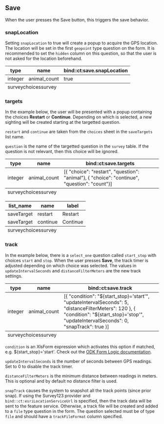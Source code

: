 ## Save
When the user presses the Save button, this triggers the save behavior.

### snapLocation

Setting `snapLocation` to true will create a popup to acquire the GPS location. The location will be set in the first `geopoint` type question on the form. It is recommended to set the `hidden` column on this question, so that the user is not asked for the location beforehand.  

<table class="xlsTable">
  <thead>
    <tr>
      <th>type</th>
      <th>name</th>
      <th>bind::ct:save.snapLocation</th>
    </tr>
  </thead>
  <tbody>
    <tr>
      <td>integer</td>
      <td>animal_count</td>
      <td>true</td>
    </tr>
  </tbody>
  <tfoot>
    <tr>
      <td class="sheets" colspan="3"><span class="active">survey</span><span>choices</span><span>survey</span></td>
    </tr>
  </tfoot>
</table>

### targets
In the example below, the user will be presented with a popup containing the choices **Restart** or **Continue**. Depending on which is selected, a new sighting will be created starting at the targetted question.

`restart` and `continue` are taken from the `choices` sheet in the `saveTargets` list name.

`question` is the name of the targetted question in the `survey` table. If the question is not relevant, then this choice will be ignored.

<table class="xlsTable">
  <thead>
    <tr>
      <th>type</th>
      <th>name</th>
      <th>bind::ct:save.targets</th>
    </tr>
  </thead>
  <tbody>
    <tr>
      <td>integer</td>
      <td>animal_count</td>
      <td>[{ "choice": "restart", "question": "animal"}, { "choice": "continue", "question": "count"}]</td>
    </tr>
  </tbody>
  <tfoot>
    <tr>
      <td class="sheets" colspan="3"><span class="active">survey</span><span>choices</span><span>survey</span></td>
    </tr>
  </tfoot>
</table>

<table class="xlsTable">
  <thead>
    <tr>
      <th>list_name</th>
      <th>name</th>
      <th>label</th>
    </tr>
  </thead>
  <tbody>
    <tr>
      <td>saveTarget</td>
      <td>restart</td>
      <td>Restart</td>
    </tr>
    <tr>
      <td>saveTarget</td>
      <td>continue</td>
      <td>Continue</td>
    </tr>
  </tbody>
  <tfoot>
    <tr>
      <td class="sheets" colspan="3"><span>survey</span><span class="active">choices</span><span>survey</span></td>
    </tr>
  </tfoot>
</table>

### track
In the example below, there is a `select_one` question called `start_stop` with choices `start` and `stop`. When the user presses **Save**, the track timer is adjusted depending on which choice was selected. The values in `updateIntervalSeconds` and `distanceFilterMeters` are the new track settings.

<table class="xlsTable">
  <thead>
    <tr>
      <th>type</th>
      <th>name</th>
      <th>bind::ct:save.track</th>
    </tr>
  </thead>
  <tbody>
    <tr>
      <td>integer</td>
      <td>animal_count</td>
      <td>[{ "condition": "${start_stop}='start'", "updateIntervalSeconds": 5, "distanceFilterMeters": 120 }, { "condition": "${start_stop}='stop'", "updateIntervalSeconds": 0, "snapTrack": true }]</td>
    </tr>
  </tbody>
  <tfoot>
    <tr>
      <td class="sheets" colspan="3"><span class="active">survey</span><span>choices</span><span>survey</span></td>
    </tr>
  </tfoot>
</table>

`condition` is an XlsForm expression which activates this option if matched, e.g. ${start_stop}='start'. Check out the [ODK Form Logic documentation](https://docs.getodk.org/form-logic/).

`updateIntervalSeconds` is the number of seconds between GPS readings. Set to 0 to disable the track timer.

`distanceFilterMeters` is the minimum distance between readings in meters. This is optional and by default no distance filter is used.

`snapTrack` causes the system to snapshot all the track points (since prior snap). If using the Survey123 provider and  `bind::ct:esriLocationServiceUrl` is specified, then the track data will be sent to the feature service. Otherwise, a track file will be created and added to a `file` type question in the form. The question selected must be of type `file` and should have a `trackFileFormat` column specified.
